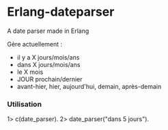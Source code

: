 Erlang-dateparser
=================

A date parser made in Erlang

Gère actuellement : 
- il y a X jours/mois/ans
- dans X jours/mois/ans
- le X mois
- JOUR prochain/dernier
- avant-hier, hier, aujourd'hui, demain, après-demain

### Utilisation 

1> c(date_parser).
2> date_parser("dans 5 jours").
